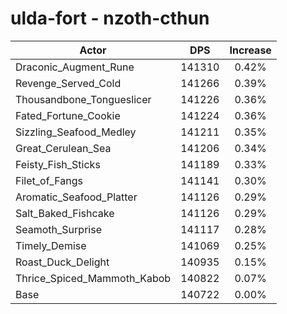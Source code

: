 # ulda-fort - nzoth-cthun
| Actor | DPS | Increase |
|---|:---:|:---:|
|Draconic_Augment_Rune|141310|0.42%|
|Revenge_Served_Cold|141266|0.39%|
|Thousandbone_Tongueslicer|141226|0.36%|
|Fated_Fortune_Cookie|141224|0.36%|
|Sizzling_Seafood_Medley|141211|0.35%|
|Great_Cerulean_Sea|141206|0.34%|
|Feisty_Fish_Sticks|141189|0.33%|
|Filet_of_Fangs|141141|0.30%|
|Aromatic_Seafood_Platter|141126|0.29%|
|Salt_Baked_Fishcake|141126|0.29%|
|Seamoth_Surprise|141117|0.28%|
|Timely_Demise|141069|0.25%|
|Roast_Duck_Delight|140935|0.15%|
|Thrice_Spiced_Mammoth_Kabob|140822|0.07%|
|Base|140722|0.00%|
